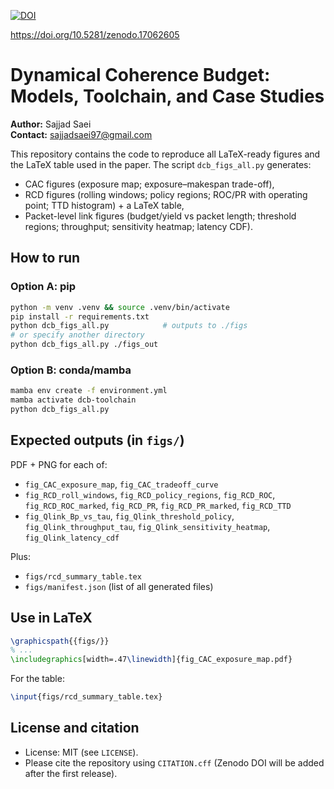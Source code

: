 [![DOI](https://zenodo.org/badge/1051022869.svg)](https://doi.org/10.5281/zenodo.17062605)

https://doi.org/10.5281/zenodo.17062605

# Dynamical Coherence Budget: Models, Toolchain, and Case Studies

**Author:** Sajjad Saei  
**Contact:** sajjadsaei97@gmail.com

This repository contains the code to reproduce all LaTeX-ready figures and the LaTeX table used in the paper.
The script `dcb_figs_all.py` generates:
- CAC figures (exposure map; exposure–makespan trade-off),
- RCD figures (rolling windows; policy regions; ROC/PR with operating point; TTD histogram) + a LaTeX table,
- Packet-level link figures (budget/yield vs packet length; threshold regions; throughput; sensitivity heatmap; latency CDF).

## How to run

### Option A: pip
```bash
python -m venv .venv && source .venv/bin/activate
pip install -r requirements.txt
python dcb_figs_all.py            # outputs to ./figs
# or specify another directory
python dcb_figs_all.py ./figs_out
```

### Option B: conda/mamba
```bash
mamba env create -f environment.yml
mamba activate dcb-toolchain
python dcb_figs_all.py
```

## Expected outputs (in `figs/`)
PDF + PNG for each of:
- `fig_CAC_exposure_map`, `fig_CAC_tradeoff_curve`
- `fig_RCD_roll_windows`, `fig_RCD_policy_regions`,
  `fig_RCD_ROC`, `fig_RCD_ROC_marked`,
  `fig_RCD_PR`, `fig_RCD_PR_marked`, `fig_RCD_TTD`
- `fig_Qlink_Bp_vs_tau`, `fig_Qlink_threshold_policy`,
  `fig_Qlink_throughput_tau`, `fig_Qlink_sensitivity_heatmap`,
  `fig_Qlink_latency_cdf`

Plus:
- `figs/rcd_summary_table.tex`
- `figs/manifest.json` (list of all generated files)

## Use in LaTeX
```latex
\graphicspath{{figs/}}
% ...
\includegraphics[width=.47\linewidth]{fig_CAC_exposure_map.pdf}
```
For the table:
```latex
\input{figs/rcd_summary_table.tex}
```

## License and citation
- License: MIT (see `LICENSE`).
- Please cite the repository using `CITATION.cff` (Zenodo DOI will be added after the first release).
